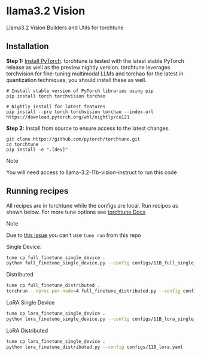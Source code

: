 # llama3.2 Vision
Llama3.2 Vision Builders and Utils for torchtune

## Installation

**Step 1:** [Install PyTorch](https://pytorch.org/get-started/locally/). torchtune is tested with the latest stable PyTorch release as well as the preview nightly version. torchtune leverages
torchvision for fine-tuning multimodal LLMs and torchao for the latest in quantization techniques, you should install these as well.

```
# Install stable version of PyTorch libraries using pip
pip install torch torchvision torchao

# Nightly install for latest features
pip install --pre torch torchvision torchao --index-url https://download.pytorch.org/whl/nightly/cu121
```

**Step 2:** Install from source to ensure access to the latest changes.

```
git clone https://github.com/pytorch/torchtune.git
cd torchtune
pip install -e ".[dev]"
```

> [!NOTE]
> You will need access to llama-3.2-11b-vision-instruct to run this code

## Running recipes

All recipes are in torchtune while the configs are local. Run recipes as shown below. For more tune options see [torchtune Docs](https://pytorch.org/torchtune/stable/tune_cli.html)

> [!NOTE]
> Due to [this issue](https://github.com/pytorch/torchtune/issues/1540) you can't use `tune run` from this repo


Single Device:
```bash
tune cp full_finetune_single_device .
python full_finetune_single_device.py --config configs/11B_full_single_device.yaml
```

Distributed
```bash
tune cp full_finetune_distributed .
torchrun --nproc-per-node=4 full_finetune_distributed.py --config configs/11B_full.yaml
```

LoRA Single Device
```bash
tune cp lora_finetune_single_device .
python lora_finetune_single_device.py --config configs/11B_lora_single_device.yaml
```

LoRA Distributed
```bash
tune cp lora_finetune_single_device .
python lora_finetune_distributed.py --config configs/11B_lora.yaml
```
